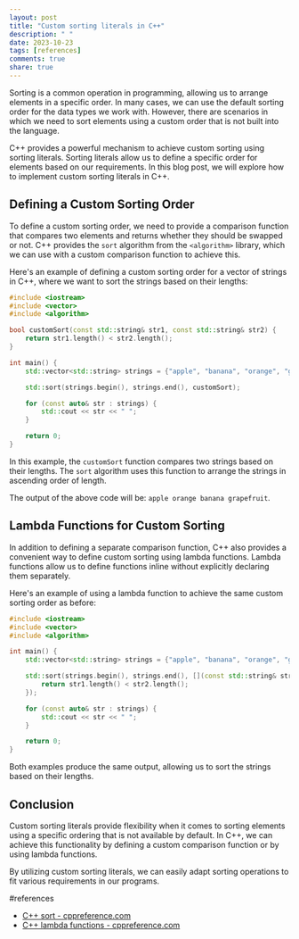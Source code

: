 ```yaml
---
layout: post
title: "Custom sorting literals in C++"
description: " "
date: 2023-10-23
tags: [references]
comments: true
share: true
---
```


Sorting is a common operation in programming, allowing us to arrange elements in a specific order. In many cases, we can use the default sorting order for the data types we work with. However, there are scenarios in which we need to sort elements using a custom order that is not built into the language.

C++ provides a powerful mechanism to achieve custom sorting using sorting literals. Sorting literals allow us to define a specific order for elements based on our requirements. In this blog post, we will explore how to implement custom sorting literals in C++.

## Defining a Custom Sorting Order

To define a custom sorting order, we need to provide a comparison function that compares two elements and returns whether they should be swapped or not. C++ provides the `sort` algorithm from the `<algorithm>` library, which we can use with a custom comparison function to achieve this.

Here's an example of defining a custom sorting order for a vector of strings in C++, where we want to sort the strings based on their lengths:

```cpp
#include <iostream>
#include <vector>
#include <algorithm>

bool customSort(const std::string& str1, const std::string& str2) {
    return str1.length() < str2.length();
}

int main() {
    std::vector<std::string> strings = {"apple", "banana", "orange", "grapefruit"};

    std::sort(strings.begin(), strings.end(), customSort);

    for (const auto& str : strings) {
        std::cout << str << " ";
    }

    return 0;
}
```

In this example, the `customSort` function compares two strings based on their lengths. The `sort` algorithm uses this function to arrange the strings in ascending order of length.

The output of the above code will be: `apple orange banana grapefruit`.

## Lambda Functions for Custom Sorting

In addition to defining a separate comparison function, C++ also provides a convenient way to define custom sorting using lambda functions. Lambda functions allow us to define functions inline without explicitly declaring them separately.

Here's an example of using a lambda function to achieve the same custom sorting order as before:

```cpp
#include <iostream>
#include <vector>
#include <algorithm>

int main() {
    std::vector<std::string> strings = {"apple", "banana", "orange", "grapefruit"};

    std::sort(strings.begin(), strings.end(), [](const std::string& str1, const std::string& str2) {
        return str1.length() < str2.length();
    });

    for (const auto& str : strings) {
        std::cout << str << " ";
    }

    return 0;
}
```

Both examples produce the same output, allowing us to sort the strings based on their lengths.

## Conclusion

Custom sorting literals provide flexibility when it comes to sorting elements using a specific ordering that is not available by default. In C++, we can achieve this functionality by defining a custom comparison function or by using lambda functions.

By utilizing custom sorting literals, we can easily adapt sorting operations to fit various requirements in our programs.

#references
- [C++ sort - cppreference.com](https://en.cppreference.com/w/cpp/algorithm/sort)
- [C++ lambda functions - cppreference.com](https://en.cppreference.com/w/cpp/language/lambda)